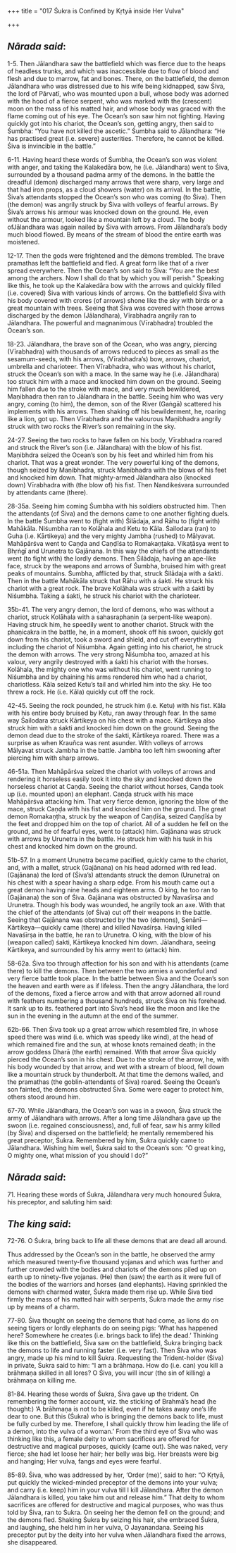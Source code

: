 +++
title = "017 Śukra is Confined by Kṛtyā inside Her Vulva"

+++
 

## *Nārada said*:

1-5. Then Jālandhara saw the battlefield which was fierce due to the heaps of headless trunks, and whicḥ was inaccessible due to flow of blood and flesh and due to marrow, fat and bones. There, on the battlefield, the demon Jālandhara who was distressed due to his wife being kidnapped, saw Śiva, the lord of Pārvatī, who was mounted upon a bull, whose body was adorned with the hood of a fierce serpent, who was marked with the (crescent) moon on the mass of his matted hair, and whose body was graced with the flame coming out of his eye. The Ocean’s son saw him not fighting. Having quickly got into his chariot, the Ocean’s son, getting angry, then said to Śumbha: “You have not killed the ascetic.” Śumbha said to Jālandhara: “He has practised great (i.e. severe) austerities. Therefore, he cannot be killed. Śiva is invincible in the battle.”

6-11. Having heard these words of Śumbha, the Ocean’s son was violent with anger, and taking the Kalakedāra bow, he (i.e. Jālandhara) went to Śiva, surrounded by a thousand padma army of the demons. In the battle the dreadful (demon) discharged many arrows that were sharp, very large and that had iron props, as a cloud showers (water) on its arrival. In the battle, Śiva’s attendants stopped the Ocean’s son who was coming (to Śiva). Then (the demon) was angrily struck by Śiva with volleys of fearful arrows. By Śiva’s arrows his armour was knocked down on the ground. He, even without the armour, looked like a mountain left by a cloud. The body ofJālandhara was again nailed by Śiva with arrows. From Jālandhara’s body much blood flowed. By means of the stream of blood the entire earth was moistened.

12-17. Then the gods were frightened and the dèmons trembled. The brave pramathas left the battlefield and fled. A great form like that of a river spread everywhere. Then the Ocean’s son said to Śiva: “You are the best among the archers. Now I shall do that by which you will perish.” Speaking like this, he took up the Kalakedāra bow with the arrows and quickly filled (i.e. covered) Śiva with various kinds of arrows. On the battlefield Śiva with his body covered with crores (of arrows) shone like the sky with birds or a great mountain with trees. Seeing that Śiva was covered with those arrows discharged by the demon (Jālandhara), Vīrabhadra angrily ran to Jālandhara. The powerful and magnanimous (Vīrabhadra) troubled the Ocean’s son.

18-23. Jālandhara, the brave son of the Ocean, who was angry, piercing (Vīrabhadra) with thousands of arrows reduced to pieces as small as the sesamum-seeds, with his arrows, (Vīrabhadra’s) bow, arrows, chariot, umbrella and charioteer. Then Vīrabhadra, who was without his chariot, struck the Ocean’s son with a mace. In the same way he (i.e. Jālandhara) too struck him with a mace and knocked him down on the ground. Seeing him fallen due to the stroke with mace, and very much bewildered, Maṇibhadra then ran to Jālandhara in the battle. Seeing him who was very angry, coming (to him), the demon, son of the River (Gaṅgā) scattered his implements with his arrows. Then shaking off his bewilderment, he, roaring like a lion, got up. Then Vīrabhadra and the valourous Maṇibhadra angrily struck with two rocks the River’s son remaining in the sky.

24-27. Seeing the two rocks to have fallen on his body, Vīrabhadra roared and struck the River’s son (i.e. Jālandhara) with the blow of his fist. Maṇibhdra seized the Ocean’s son by his feet and whirled him from his chariot. That was a great wonder. The very powerful king of the demons, though seized by Maṇibhadra, struck Maṇibhadra with the blows of his feet and knocked him down. That mighty-armed Jālandhara also (knocked down) Vīrabhadra with (the blow of) his fist. Then Nandikeśvara surrounded by attendants came (there).

28-35a. Seeing him coming Śumbha with his soldiers obstructed him. Then the attendants (of Śiva) and the demons came to one another fighting duels. In the battle Śumbha went to (fight with) Śilādaja, and Rāhu to (fight with) Mahākāla. Niśumbha ran to Kolāhala and Ketu to Kāla. Śailodara (ran) to Guha (i.e. Kārtikeya) and the very mighty Jambha (rushed) to Mālyavat. Mahāpārśva went to Caṇḍa and Caṇḍīśa to Romakaṇṭaka. Vikaṭāsya went to Bhṛṅgī and Urunetra to Gajānana. In this way the chiefs of the attendants went (to fight with) the lordly demons. Then Śilādaja, having an ape-like face, struck by the weapons and arrows of Śumbha, bruised him with great peaks of mountains. Śumbha, afflicted by that, struck Śilādaja with a śakti. Then in the battle Mahākāla struck that Rāhu with a śakti. He struck his chariot with a great rock. The brave Kolāhala was struck with a śakti by Niśumbha. Taking a śakti, he struck his chariot with the charioteer.

35b-41. The very angry demon, the lord of demons, who was without a chariot, struck Kolāhala with a sahasraphaṇin (a serpent-like weapon). Having struck him, he speedily went to another chariot. Struck with the phaṇicakra in the battle, he, in a moment, shook off his swoon, quickly got down from his chariot, took a sword and shield, and cut off everything including the chariot of Niśumbha. Again getting into his chariot, he struck the demon with arrows. The very strong Niśumbha too, amazed at his valour, very angrily destroyed with a śakti his chariot with the horses. Kolāhala, the mighty one who was without his chariot, went running to Niśumbha and by chaining his arms rendered him who had a chariot, chariotless. Kāla seized Ketu’s tail and whirled him into the sky. He too threw a rock. He (i.e. Kāla) quickly cut off the rock.

42-45. Seeing the rock pounded, he struck him (i.e. Ketu) with his fist. Kāla with his entire body bruised by Ketu, ran away through fear. In the same way Śailodara struck Kārtikeya on his chest with a mace. Kārtikeya also struck him with a śakti and knocked him down on the ground. Seeing the demon dead due to the stroke of the śakti, Kārtikeya roared. There was a surprise as when Krauñca was rent asunder. With volleys of arrows Mālyavat struck Jambha in the battle. Jambha too left him swooning after piercing him with sharp arrows.

46-51a. Then Mahāpārśva seized the chariot with volleys of arrows and rendering it horseless easily took it into the sky and knocked down the horseless chariot at Caṇḍa. Seeing the chariot without horses, Caṇḍa took up (i.e. mounted upon) an elephant. Caṇḍa struck with his mace Mahāpārśva attacking him. That very fierce demon, ignoring the blow of the mace, struck Caṇḍa with his fist and knocked him on the ground. The great demon Romakaṇṭha, struck by the weapon of Caṇḍīśa, seized Caṇḍīśa by the feet and dropped him on the top of chariot. All of a sudden he fell on the ground, and he of fearful eyes, went to (attack) him. Gajānana was struck with arrows by Urunetra in the battle. He struck him with his tusk in his chest and knocked him down on the ground.

51b-57. In a moment Urunetra became pacified, quickly came to the chariot, and, with a mallet, struck (Gajānana) on his head adorned with red lead. (Gajānana) the lord of (Śiva’s) attendants struck the demon (Urunetra) on his chest with a spear having a sharp edge. From his mouth came out a great demon having nine heads and eighteen arms. O king, he too ran to (Gajānana) the son of Śiva. Gajānana was obstructed by Navaśīrṣa and Urunetra. Though his body was wounded, he angrily took an axe. With that the chief of the attendants (of Śiva) cut off their weapons in the battle. Seeing that Gajānana was obstructed by the two (demons), Senānī—Kārtikeya—quickly came (there) and killed Navaśīrṣa. Having killed Navaśīrṣa in the battle, he ran to Urunetra. O king, with the blow of his (weapon called) śakti, Kārtikeya knocked him down. Jālandhara, seeing Kārtikeya, and surrounded by his army went to (attack) him.

58-62a. Śiva too through affection for his son and with his attendants (came there) to kill the demons. Then between the two armies a wonderful and very fierce battle took place. In the battle between Śiva and the Ocean’s son the heaven and earth were as if lifeless. Then the angry Jālandhara, the lord of the demons, fixed a fierce arrow and with that arrow adorned all round with feathers numbering a thousand hundreds, struck Śiva on his forehead. It sank up to its. feathered part into Śiva’s head like the moon and like the sun in the evening in the autumn at the end of the summer.

62b-66. Then Śiva took up a great arrow which resembled fire, in whose speed there was wind (i.e. which was speedy like wind), at the head of which remained fire and the sun, at whose knots remained death; in the arrow goddess Dharā (the earth) remained. With that arrow Śiva quickly pierced the Ocean’s son in his chest. Due to the stroke of the arrow, he, with his body wounded by that arrow, and wet with a stream of blood, fell down like a mountain struck by thunderbolt. At that time the demons wailed, and the pramathas (the goblin-attendants of Śiva) roared. Seeing the Ocean’s son fainted, the demons obstructed Śiva. Some were eager to protect him, others stood around him.

67-70. While Jālandhara, the Ocean’s son was in a swoon, Śiva struck the army of Jālandhara with arrows. After a long time Jālandhara gave up the swoon (i.e. regained consciousness), and, full of fear, saw his army killed (by Śiva) and dispersed on the battlefield; he mentally remembered his great preceptor, Śukra. Remembered by him, Śukra quickly came to Jālandhara. Wishing him well, Śukra said to the Ocean’s son: “O great king, O mighty one, what mission of you should I do?”

## *Nārada said*:

71\. Hearing these words of Śukra, Jālandhara very much honoured Śukra, his preceptor, and saluting him said:

## *The king said*:

72-76. O Śukra, bring back to life all these demons that are dead all around.

Thus addressed by the Ocean’s son in the battle, he observed the army which measured twenty-five thousand yojanas and which was further and further crowded with the bodies and chariots of the demons piled up on earth up to ninety-five yojanas. (He) then (saw) the earth as it were full of the bodies of the warriors and horses (and elephants). Having sprinkled the demons with charmed water, Śukra made them rise up. While Śiva tied firmly the mass of his matted hair with serpents, Śukra made the army rise up by means of a charm.

77-80. Śiva thought on seeing the demons that had come, as lions do on seeing tigers or lordly elephants do on seeing pigs: ‘What has happened here? Somewhere he creates (i.e. brings back to life) the dead.’ Thinking like this on the battlefield, Śiva saw on the battlefield, Śukra bringing back the demons to life and running faster (i.e. very fast). Then Śiva who was angry, made up his mind to kill Śukra. Requesting the Trident-holder (Śiva) in private, Śukra said to him: “I am a brāhmaṇa. How do (i.e. can) you kill a brāhmaṇa skilled in all lores? O Śiva, you will incur (the sin of killing) a brāhmaṇa on killing me.

81-84. Hearing these words of Śukra, Śiva gave up the trident. On remembering the former account, viz. the sticking of Brahmā’s head (he thought:) ‘A brāhmaṇa is not to be killed, even if he takes away one’s life dear to one. But this (Śukra) who is bringing the demons back to life, must be fully curbed by me. Therefore, I shall quickly throw him leading the life of a demon, into the vulva of a woman.’ From the third eye of Śiva who was thinking like this, a female deity to whom sacrifices are offered for destructive and magical purposes, quickly (came out). She was naked, very fierce; she had let loose her hair; her belly was big. Her breasts were big and hanging; Her vulva, fangs and eyes were fearful.

85-89. Śiva, who was addressed by her, ‘Order (me)’, said to her: “O Kṛtyā, put quickly the wicked-minded preceptor of the demons into your vulva; and carry (i.e. keep) him in your vulva till I kill Jālandhara. After the demon Jālandhara is killed, you take him out and release him.” That deity to whom sacrifices are offered for destructive and magical purposes, who was thus told by Śiva, ran to Śukra. On seeing her the demon fell on the ground; and the demons fled. Shaking Śukra by seizing his hair, she embraced Śukra, and laughing, she held him in her vulva, O Jayanandana. Seeing his preceptor put by the deity into her vulva when Jālandhara fixed the arrows, she disappeared.


